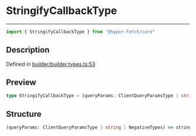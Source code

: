 

# StringifyCallbackType

<div class="api-docs__separator">

---

</div><div class="api-docs__import">

```ts
import { StringifyCallbackType } from "@hyper-fetch/core"
```

</div><div class="api-docs__section">

## Description

</div><div class="api-docs__description"><span class="api-docs__do-not-parse">



</span></div><p class="api-docs__definition">

Defined in [builder/builder.types.ts:53](https://github.com/BetterTyped/hyper-fetch/blob/3fe127e9/packages/core/src/builder/builder.types.ts#L53)

</p><div class="api-docs__section">

## Preview

</div><div class="api-docs__preview type single">

```ts
type StringifyCallbackType = (queryParams: ClientQueryParamsType | string | NegativeTypes) => string;
```

</div><div class="api-docs__section">

## Structure

</div><div class="api-docs__returns">

```ts
(queryParams: ClientQueryParamsType | string | NegativeTypes) => string
```

</div>